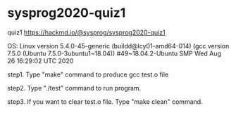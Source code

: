# sysprog2020-quiz1
quiz1
https://hackmd.io/@sysprog/sysprog2020-quiz1

OS:
Linux version 5.4.0-45-generic (buildd@lcy01-amd64-014) (gcc version 7.5.0 (Ubuntu 7.5.0-3ubuntu1~18.04)) #49~18.04.2-Ubuntu SMP Wed Aug 26 16:29:02 UTC 2020

step1.
Type "make" command to produce gcc test.o file

step2.
Type "./test" command to run program.

step3.
If you want to clear test.o file.
Type "make clean" command. 
